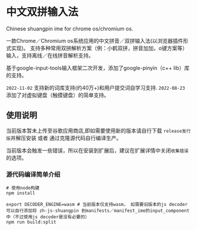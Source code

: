 # 中文双拼输入法
Chinese shuangpin ime for chrome os/chromium os.

一款Chrome／Chromium os系统应用的中文拼音／双拼输入法(以浏览器插件形式实现)。
支持多种常用双拼解析方案（例：小鹤双拼，拼音加加，o键方案等）输入，支持离线／在线拼音解析支持。

基于google-input-tools输入框架二次开发，添加了google-pinyin（c++ lib）库的支持。

`2022-11-02` 支持新的词库支持(约40万+)和用户提交词自学习支持.
`2022-08-23` 添加了对虚拟键盘（触摸键盘）的简单支持。

## 使用说明

当前版本暂未上传至谷歌应用商店,即如需要使用新的版本请自行下载 `release发行版`并解压安装 或者 通过克隆源代码自行编译生产。

当前版本会触发一些错误，所以在安装到扩展后，建议在扩展详情中关闭`收集错误`的选项。

### 源代码编译简单介绍

```shell
# 使用node构建
npm install

export DECODER_ENGINE=wasm # 当前版本仅支持wasm， 如需要旧版本的js decoder可以自行添加将 zh-js-shuangpin 到manifests／manifest_ime的input_component中（不过使用js decoder是没有必要的）
npm run build:split
```
